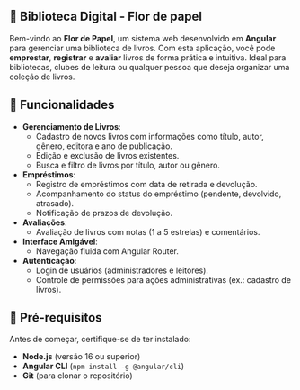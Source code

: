 ## 🌸 Biblioteca Digital - Flor de papel

Bem-vindo ao **Flor de Papel**, um sistema web desenvolvido em **Angular** para gerenciar uma biblioteca de livros. Com esta aplicação, você pode **emprestar**, **registrar** e **avaliar** livros de forma prática e intuitiva. Ideal para bibliotecas, clubes de leitura ou qualquer pessoa que deseja organizar uma coleção de livros.

## 🌸 Funcionalidades

- **Gerenciamento de Livros**:
  - Cadastro de novos livros com informações como título, autor, gênero, editora e ano de publicação.
  - Edição e exclusão de livros existentes.
  - Busca e filtro de livros por título, autor ou gênero.
- **Empréstimos**:
  - Registro de empréstimos com data de retirada e devolução.
  - Acompanhamento do status do empréstimo (pendente, devolvido, atrasado).
  - Notificação de prazos de devolução.
- **Avaliações**:
  - Avaliação de livros com notas (1 a 5 estrelas) e comentários.
- **Interface Amigável**:
  - Navegação fluida com Angular Router.
- **Autenticação**:
  - Login de usuários (administradores e leitores).
  - Controle de permissões para ações administrativas (ex.: cadastro de livros).

## 🌸 Pré-requisitos

Antes de começar, certifique-se de ter instalado:

- **Node.js** (versão 16 ou superior)
- **Angular CLI** (`npm install -g @angular/cli`)
- **Git** (para clonar o repositório)


